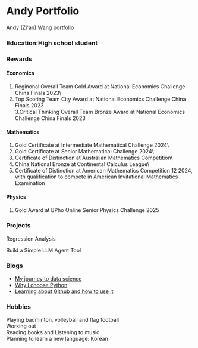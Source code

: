 # Andy Portfolio
Andy (Zi'an) Wang portfolio 

### Education:High school student

### Rewards

#### Economics
1. Reginonal Overall Team Gold Award at National Economics Challenge China Finals 2023\
2. Top Scoring Team City Award at National Economics Challenge China Finals 2023\
3.Critical Thinking Overall Team Bronze Award at National Economics Challenge China Finals 2023

#### Mathematics
1. Gold Certificate at Intermediate Mathematical Challenge 2024\
2. Gold Certificate at Senior Mathematical Challenge 2024\
3. Certificate of Distinction at Australian Mathematics Competition\
4. China National Bronze at Continental Calculus League\
5. Certificate of Distinction at American Mathematics Competition 12 2024, with qualification to compete in American Invitational Mathematics Examination
   
#### Physics
1. Gold Award at BPho Online Senior Physics Challenge 2025

### Projects
Regression Analysis

Build a Simple LLM Agent Tool

### Blogs
- [My journey to data science](blog/My_journey_to_data_science.html)
- [Why I choose Python](blog/Why_I_choose_python.md)
- [Learning about Github and how to use it](blog/Learning_Github.md)


### Hobbies
Playing badminton, volleyball and flag football\
Working out\
Reading books and Listening to music\
Planning to learn a new language: Korean
